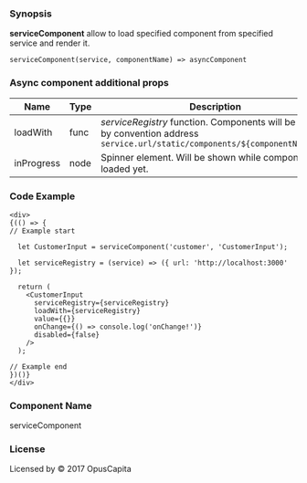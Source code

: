 ### Synopsis

**serviceComponent** allow to load specified component from specified service and render it.

`serviceComponent(service, componentName) => asyncComponent`

### Async component additional props

| Name                           | Type                    | Description                                                                                                                      |
| ------------------------------ | :---------------------- | -----------------------------------------------------------                                                                      |
| loadWith                       | func                    | *serviceRegistry* function. Components will be loaded by convention address  `service.url/static/components/${componentName}.js` |
| inProgress                     | node                    | Spinner element. Will be shown while component not loaded yet.                                                                   |
  
### Code Example

```
<div>
{(() => {
// Example start

  let CustomerInput = serviceComponent('customer', 'CustomerInput');

  let serviceRegistry = (service) => ({ url: 'http://localhost:3000' });
  
  return (
    <CustomerInput
      serviceRegistry={serviceRegistry}
      loadWith={serviceRegistry}
      value={{}}
      onChange={() => console.log('onChange!')}
      disabled={false}
    />
  );
  
// Example end
})()}
</div>
```

### Component Name

serviceComponent

### License

Licensed by © 2017 OpusCapita
